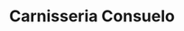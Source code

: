 ---
title: "Carnisseria Consuelo"
url: /castello-de-la-plana/carnisseria-consuelo/
shop: carnicero
---